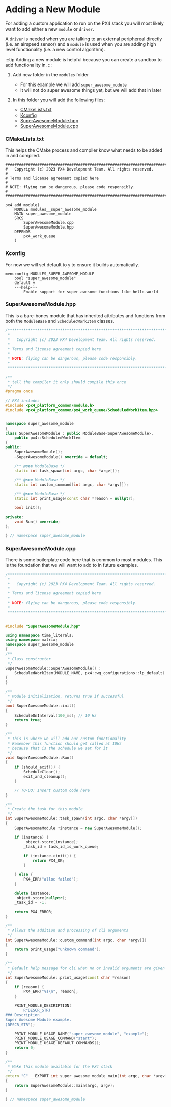 # Adding a New Module

For adding a custom application to run on the PX4 stack you will most likely want to add either a new `module` or `driver`.

A `driver` is needed when you are talking to an external periphereal directly (i.e. an airspeed sensor) and a `module` is used when you are adding high level functionality (i.e. a new control algorithm).

:::tip
Adding a new module is helpful because you can create a sandbox to add functionality in.
:::

1. Add new folder in the `modules` folder
    - For this example we will add `super_awesome_module`
    - It will not do super awesome things yet, but we will add that in later

2. In this folder you will add the following files:
    - [CMakeLists.txt](#user-content-cmakeliststxt)
    - [Kconfig](#user-content-kconfig)
    - [SuperAwesomeModule.hpp](#user-content-superawesomemodulehpp)
    - [SuperAwesomeModule.cpp](#user-content-superawesomemodulecpp)


### CMakeLists.txt

This helps the CMake process and compiler know what needs to be added in and compiled.

```
############################################################################
#   Copyright (c) 2023 PX4 Development Team. All rights reserved.
#
# Terms and license agreement copied here
#
# NOTE: flying can be dangerous, please code responsibly.
#
############################################################################

px4_add_module(
	MODULE modules__super_awesome_module
	MAIN super_awesome_module
	SRCS
		SuperAwesomeModule.cpp
		SuperAwesomeModule.hpp
	DEPENDS
		px4_work_queue
	)

```

### Kconfig

For now we will set default to `y` to ensure it builds automatically.

```
menuconfig MODULES_SUPER_AWESOME_MODULE
	bool "super_awesome_module"
	default y
	---help---
		Enable support for super awesome functions like hello-world

```

### SuperAwesomeModule.hpp

This is a bare-bones module that has inherited attributes and functions from both the `ModuleBase` and `ScheduledWorkItem` classes.

``` c++
/****************************************************************************
 *
 *   Copyright (c) 2023 PX4 Development Team. All rights reserved.
 *
 * Terms and license agreement copied here
 *
 * NOTE: flying can be dangerous, please code responsibly.
 *
 ****************************************************************************/

/**
 * tell the compiler it only should compile this once
 */
#pragma once

// PX4 includes
#include <px4_platform_common/module.h>
#include <px4_platform_common/px4_work_queue/ScheduledWorkItem.hpp>


namespace super_awesome_module
{
class SuperAwesomeModule : public ModuleBase<SuperAwesomeModule>,
	public px4::ScheduledWorkItem
{
public:
	SuperAwesomeModule();
	~SuperAwesomeModule() override = default;

	/** @see ModuleBase */
	static int task_spawn(int argc, char *argv[]);

	/** @see ModuleBase */
	static int custom_command(int argc, char *argv[]);

	/** @see ModuleBase */
	static int print_usage(const char *reason = nullptr);

	bool init();

private:
	void Run() override;
};

} // namespace super_awesome_module

```

### SuperAwesomeModule.cpp

There is some boilerplate code here that is common to most modules. This is the foundation that we will want to add to in future examples.

``` c++
/****************************************************************************
 *
 *   Copyright (c) 2023 PX4 Development Team. All rights reserved.
 *
 * Terms and license agreement copied here
 *
 * NOTE: flying can be dangerous, please code responsibly.
 *
 ****************************************************************************/


#include "SuperAwesomeModule.hpp"

using namespace time_literals;
using namespace matrix;
namespace super_awesome_module
{
/**
 * Class constructor
 */
SuperAwesomeModule::SuperAwesomeModule() :
	ScheduledWorkItem(MODULE_NAME, px4::wq_configurations::lp_default)
{
}

/**
 * Module initialization, returns true if successful
 */
bool SuperAwesomeModule::init()
{
	ScheduleOnInterval(100_ms); // 10 Hz
	return true;
}

/**
 * This is where we will add our custom functionality
 * Remember this function should get called at 10Hz
 * because that is the schedule we set for it
 */
void SuperAwesomeModule::Run()
{
	if (should_exit()) {
		ScheduleClear();
		exit_and_cleanup();
	}

	// TO-DO: Insert custom code here
}

/**
 * Create the task for this module
 */
int SuperAwesomeModule::task_spawn(int argc, char *argv[])
{
	SuperAwesomeModule *instance = new SuperAwesomeModule();

	if (instance) {
		_object.store(instance);
		_task_id = task_id_is_work_queue;

		if (instance->init()) {
			return PX4_OK;
		}

	} else {
		PX4_ERR("alloc failed");
	}

	delete instance;
	_object.store(nullptr);
	_task_id = -1;

	return PX4_ERROR;
}

/**
 * Allows the addition and processing of cli arguments
 */
int SuperAwesomeModule::custom_command(int argc, char *argv[])
{
	return print_usage("unknown command");
}

/**
 * Default help message for cli when no or invalid arguments are given
 */
int SuperAwesomeModule::print_usage(const char *reason)
{
	if (reason) {
		PX4_ERR("%s\n", reason);
	}

	PRINT_MODULE_DESCRIPTION(
		R"DESCR_STR(
### Description
Super Awesome Module example.
)DESCR_STR");

	PRINT_MODULE_USAGE_NAME("super_awesome_module", "example");
	PRINT_MODULE_USAGE_COMMAND("start");
	PRINT_MODULE_USAGE_DEFAULT_COMMANDS();
	return 0;
}

/**
 * Make this module available for the PX4 stack
 */
extern "C" __EXPORT int super_awesome_module_main(int argc, char *argv[])
{
	return SuperAwesomeModule::main(argc, argv);
}

} // namespace super_awesome_module

```
